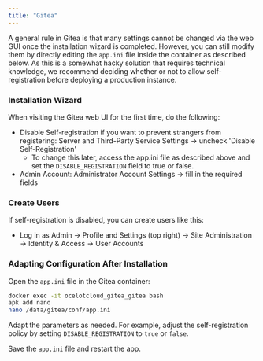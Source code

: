 ```yaml
---
title: "Gitea"
---
```


A general rule in Gitea is that many settings cannot be changed via the web GUI once the installation wizard is completed. However, you can still modify them by directly editing the `app.ini` file inside the container as described below. As this is a somewhat hacky solution that requires technical knowledge, we recommend deciding whether or not to allow self-registration before deploying a production instance.

### Installation Wizard

When visiting the Gitea web UI for the first time, do the following:

- Disable Self-registration if you want to prevent strangers from registering:
  Server and Third-Party Service Settings → uncheck 'Disable Self-Registration'
    - To change this later, access the app.ini file as described above and set the `DISABLE_REGISTRATION` field to true or false.
- Admin Account: Administrator Account Settings → fill in the required fields

### Create Users

If self-registration is disabled, you can create users like this:
- Log in as Admin → Profile and Settings (top right) → Site Administration → Identity & Access → User Accounts

### Adapting Configuration After Installation

Open the `app.ini` file in the Gitea container:

```bash
docker exec -it ocelotcloud_gitea_gitea bash
apk add nano
nano /data/gitea/conf/app.ini
```

Adapt the parameters as needed. For example, adjust the self-registration policy by setting `DISABLE_REGISTRATION` to `true` or `false`.

Save the `app.ini` file and restart the app.